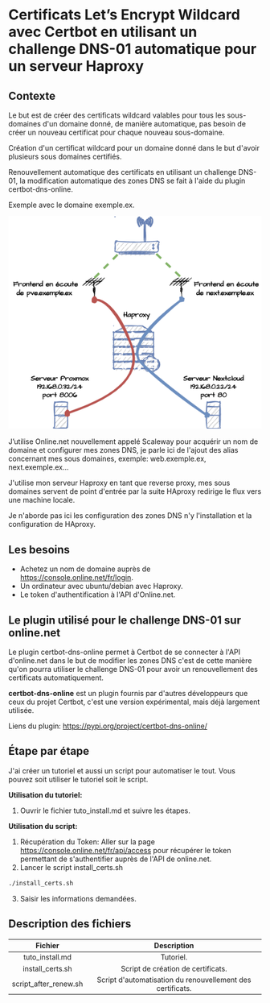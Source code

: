 # Certificats Let’s Encrypt Wildcard avec Certbot en utilisant un challenge DNS-01 automatique pour un serveur Haproxy

## Contexte
Le but est de créer des certificats wildcard valables pour tous les sous-domaines d'un domaine donné, de manière automatique, pas besoin de créer un nouveau certificat pour chaque nouveau sous-domaine.

Création d'un certificat wildcard pour un domaine donné dans le but d'avoir plusieurs sous domaines certifiés.

Renouvellement automatique des certificats en utilisant un challenge DNS-01, la modification automatique des zones DNS se fait à l'aide du plugin certbot-dns-online.

Exemple avec le domaine exemple.ex.

![Haproxy](ha.png)

J’utilise Online.net nouvellement appelé Scaleway pour acquérir un nom de domaine et configurer mes zones DNS, je parle ici de l'ajout des alias concernant mes sous domaines, exemple: web.exemple.ex, next.exemple.ex...

J'utilise mon serveur Haproxy en tant que reverse proxy, mes sous domaines servent de point d'entrée par la suite HAproxy redirige le flux vers une machine locale.

Je n'aborde pas ici les configuration des zones DNS n'y l'installation et la configuration de HAproxy.

## Les besoins
* Achetez un nom de domaine auprès de <https://console.online.net/fr/login>.
* Un ordinateur avec ubuntu/debian avec Haproxy.
* Le token d'authentification à l'API d'Online.net.

## Le plugin utilisé pour le challenge DNS-01 sur online.net
Le plugin certbot-dns-online permet à Certbot de se connecter à l'API d'online.net dans le but de modifier les zones DNS c'est de cette manière qu'on pourra utiliser le challenge DNS-01 pour avoir un renouvellement des certificats automatiquement.

**certbot-dns-online** est un plugin fournis par d'autres développeurs que ceux du projet Certbot,
c'est une version expérimental, mais déjà largement utilisée.

Liens du plugin: <https://pypi.org/project/certbot-dns-online/>

## Étape par étape
J'ai créer un tutoriel et aussi un script pour automatiser le tout.
Vous pouvez soit utiliser le tutoriel soit le script.

**Utilisation du tutoriel:**
1. Ouvrir le fichier tuto_install.md et suivre les étapes.

**Utilisation du script:**
1. Récupération du Token:
Aller sur la page <https://console.online.net/fr/api/access> pour récupérer le token permettant de s'authentifier auprès de l'API de online.net.
2. Lancer le script install_certs.sh
```bash
./install_certs.sh
``` 
3. Saisir les informations demandées.

## Description des fichiers
|Fichier|Description|
|:---:|:---:|
|tuto_install.md|Tutoriel.|
|install_certs.sh|Script de création de certificats.|
|script_after_renew.sh|Script d'automatisation du renouvellement des certificats.|
